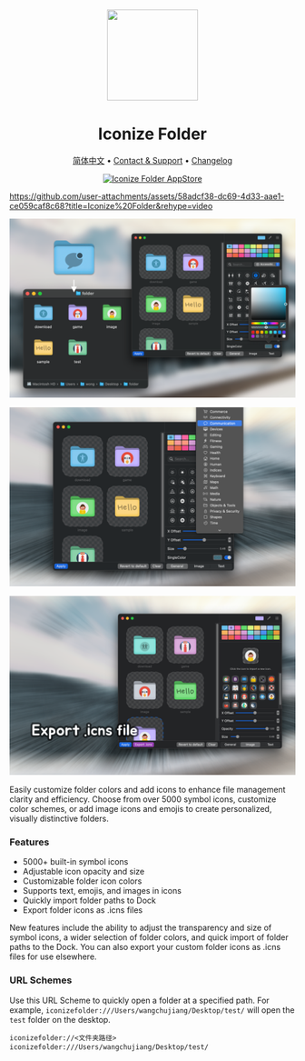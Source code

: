 <div align="center">
  <br />
  <br />
  <img src="https://github.com/jaywcjlove/IconizeFolder/assets/1680273/6da84ad5-680e-41dc-840d-0f2e4de56ecc" width="160" height="160">
  <h1>
    Iconize Folder
  </h1>
  <!--rehype:style=border: 0;-->
  <p>
    <a href="./README.zh.md">简体中文</a> • 
    <a target="_blank" href="https://github.com/jaywcjlove/IconizeFolder/issues/new?template=bug_report.yml">Contact & Support</a> • 
    <a href="./CHANGELOG.md">Changelog</a>
  </p>
  <p>
    <a target="_blank" href="https://apps.apple.com/app/iconize-folder/id6478772538" title="Iconize Folder for macOS">
      <img alt="Iconize Folder AppStore" src="https://jaywcjlove.github.io/sb/download/macos.svg" height="51">
    </a>
  </p>
</div>

https://github.com/user-attachments/assets/58adcf38-dc69-4d33-aae1-ce059caf8c68?title=Iconize%20Folder&rehype=video

![Iconize Folder 1](./assets/screenshots-1.png)

![Iconize Folder 2](./assets/screenshots-2.png)

![Iconize Folder 3](./assets/screenshots-3.png)

Easily customize folder colors and add icons to enhance file management clarity and efficiency. Choose from over 5000 symbol icons, customize color schemes, or add image icons and emojis to create personalized, visually distinctive folders.

### Features

- 5000+ built-in symbol icons
- Adjustable icon opacity and size
- Customizable folder icon colors
- Supports text, emojis, and images in icons
- Quickly import folder paths to Dock
- Export folder icons as .icns files

New features include the ability to adjust the transparency and size of symbol icons, a wider selection of folder colors, and quick import of folder paths to the Dock. You can also export your custom folder icons as .icns files for use elsewhere.

### URL Schemes

Use this URL Scheme to quickly open a folder at a specified path. For example, `iconizefolder:///Users/wangchujiang/Desktop/test/` will open the `test` folder on the desktop.

```url
iconizefolder://<文件夹路径>
iconizefolder:///Users/wangchujiang/Desktop/test/
```